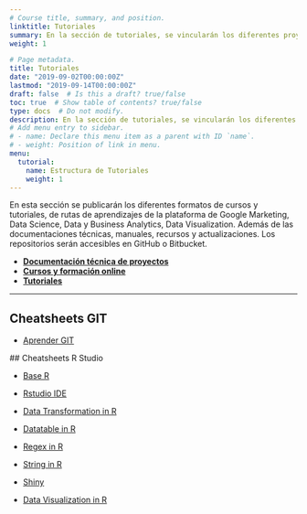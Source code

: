 ```yaml
---
# Course title, summary, and position.
linktitle: Tutoriales
summary: En la sección de tutoriales, se vincularán los diferentes proyectos realizados, así como los tutoriales de IoT, Raspberry, Python, R, Machine Learning, además de analítica avanzada de datos.
weight: 1

# Page metadata.
title: Tutoriales
date: "2019-09-02T00:00:00Z"
lastmod: "2019-09-14T00:00:00Z"
draft: false  # Is this a draft? true/false
toc: true  # Show table of contents? true/false
type: docs  # Do not modify.
description: En la sección de tutoriales, se vincularán los diferentes proyectos realizados, así como los tutoriales de IoT, Raspberry, Python, R, Machine Learning, además de analítica avanzada de datos.
# Add menu entry to sidebar.
# - name: Declare this menu item as a parent with ID `name`.
# - weight: Position of link in menu.
menu:
  tutorial:
    name: Estructura de Tutoriales
    weight: 1
---
```



En esta sección se publicarán los diferentes formatos de cursos y tutoriales, de rutas de aprendizajes de la plataforma de Google Marketing, Data Science, Data y Business Analytics, Data Visualization. Además de las documentaciones técnicas, manuales, recursos y actualizaciones. Los repositorios serán accesibles en GitHub o Bitbucket.

- **[Documentación técnica de proyectos](../proyectos/)**
- **[Cursos y formación online](../courses/#google-analytics)**
- **[Tutoriales](../tutorial/)**

***

## Cheatsheets GIT

* [Aprender GIT](/files/pdf/git/atlassian-git-cheatsheet.pdf)

## Cheatsheets R Studio

* [Base R](/files/pdf/r/base-r.pdf)
* [Rstudio IDE](/files/pdf/r/rstudio-ide.pdf)
* [Data Transformation in R](/files/pdf/r/data-transformation.pdf)
* [Datatable in R](/files/pdf/r/datatable.pdf)
* [Regex in R](/files/pdf/r/regex.pdf)
* [String in R](/files/pdf/r/strings.pdf)


* [Shiny](/files/pdf/r/shiny.pdf)
* [Data Visualization in R](/files/pdf/r/data-visualization-2.1.pdf)
